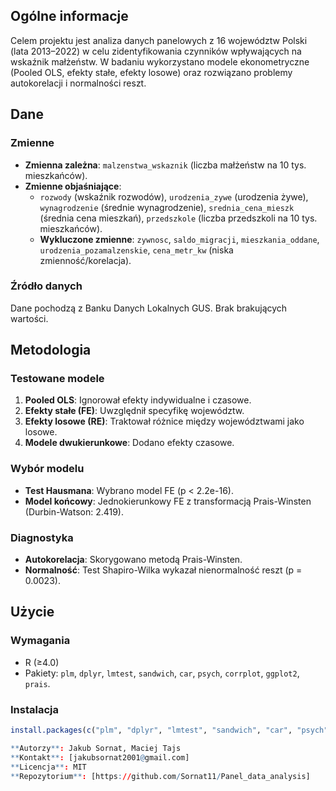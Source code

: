 ## Ogólne informacje
Celem projektu jest analiza danych panelowych z 16 województw Polski (lata 2013–2022) w celu zidentyfikowania czynników wpływających na wskaźnik małżeństw. W badaniu wykorzystano modele ekonometryczne (Pooled OLS, efekty stałe, efekty losowe) oraz rozwiązano problemy autokorelacji i normalności reszt.

## Dane
### Zmienne
- **Zmienna zależna**: `malzenstwa_wskaznik` (liczba małżeństw na 10 tys. mieszkańców).
- **Zmienne objaśniające**: 
  - `rozwody` (wskaźnik rozwodów), `urodzenia_zywe` (urodzenia żywe), `wynagrodzenie` (średnie wynagrodzenie), `srednia_cena_mieszk` (średnia cena mieszkań), `przedszkole` (liczba przedszkoli na 10 tys. mieszkańców).
  - **Wykluczone zmienne**: `zywnosc`, `saldo_migracji`, `mieszkania_oddane`, `urodzenia_pozamalzenskie`, `cena_metr_kw` (niska zmienność/korelacja).

### Źródło danych
Dane pochodzą z Banku Danych Lokalnych GUS. Brak brakujących wartości.

## Metodologia
### Testowane modele
1. **Pooled OLS**: Ignorował efekty indywidualne i czasowe.
2. **Efekty stałe (FE)**: Uwzględnił specyfikę województw.
3. **Efekty losowe (RE)**: Traktował różnice między województwami jako losowe.
4. **Modele dwukierunkowe**: Dodano efekty czasowe.

### Wybór modelu
- **Test Hausmana**: Wybrano model FE (p < 2.2e-16).
- **Model końcowy**: Jednokierunkowy FE z transformacją Prais-Winsten (Durbin-Watson: 2.419).

### Diagnostyka
- **Autokorelacja**: Skorygowano metodą Prais-Winsten.
- **Normalność**: Test Shapiro-Wilka wykazał nienormalność reszt (p = 0.0023).

## Użycie
### Wymagania
- R (≥4.0)
- Pakiety: `plm`, `dplyr`, `lmtest`, `sandwich`, `car`, `psych`, `corrplot`, `ggplot2`, `prais`.

### Instalacja
```R
install.packages(c("plm", "dplyr", "lmtest", "sandwich", "car", "psych", "corrplot", "ggplot2", "prais"))

**Autorzy**: Jakub Sornat, Maciej Tajs  
**Kontakt**: [jakubsornat2001@gmail.com]  
**Licencja**: MIT  
**Repozytorium**: [https://github.com/Sornat11/Panel_data_analysis]